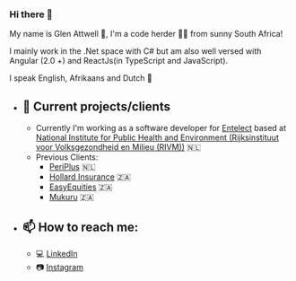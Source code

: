 ### Hi there 👋

My name is Glen Attwell 🧔, I'm a code herder 🧙‍♂️ from sunny South Africa!

I mainly work in the .Net space with C# but am also well versed with Angular (2.0 +) and ReactJs(in TypeScript and JavaScript).

I speak English, Afrikaans and Dutch 🙂

- ## 🔭 Current projects/clients
    - Currently I'm working as a software developer for [Entelect](http://entelect.nl/) based at [National Institute for Public Health and Environment (Rijksinstituut voor Volksgezondheid en Milieu (RIVM))](https://rivm.nl/) 🇳🇱
    - Previous Clients:
        -   [PeriPlus](https://www.periplus.nl/nl/home/) 🇳🇱
        -   [Hollard Insurance](https://www.hollard.co.za/) 🇿🇦
        -   [EasyEquities](https://www.easyequities.co.za/) 🇿🇦
        -   [Mukuru](https://www.mukuru.com/) 🇿🇦

- ## 📫 How to reach me:
    -  💻 [LinkedIn](https://www.linkedin.com/in/glen-attwell-329167a2/)
    -  📷 [Instagram](https://www.instagram.com/glen_theawesome/)
